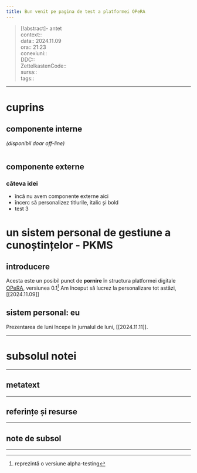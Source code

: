 ```yaml
---
title: Bun venit pe pagina de test a platformei OPeRA
---
```


> [!abstract]- antet  
> context::  
> data:: 2024.11.09  
> ora:: 21:23  
> conexiuni::  
> DDC::  
> ZettelkastenCode::  
> sursa::  
> tags::  


---
# cuprins
## componente interne
*(disponibil doar off-line)*
```table-of-contents
```

## componente externe
### câteva idei
- încă nu avem componente externe aici
- încerc să personalizez titlurile, italic și bold
- test 3
# un sistem personal de gestiune a cunoștințelor - PKMS
## introducere
Acesta este un posibil punct de **pornire** în structura platformei digitale [OPeRA](https://opera-phd.org/), versiunea 0.1[^1] Am început să lucrez la personalizare tot astăzi, [[2024.11.09]]
## sistem personal: eu
Prezentarea de luni începe în jurnalul de luni, [[2024.11.11]].


---
# subsolul notei
---
## metatext


---
## referințe și resurse


---

## note de subsol
---

[^1]: reprezintă o versiune alpha-testing
